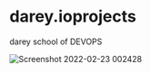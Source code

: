 # darey.ioprojects
darey school of DEVOPS


![Screenshot 2022-02-23 002428](https://user-images.githubusercontent.com/98546783/155236747-89be7d72-2a9e-40e6-818c-31e9ef7ff011.jpg)
